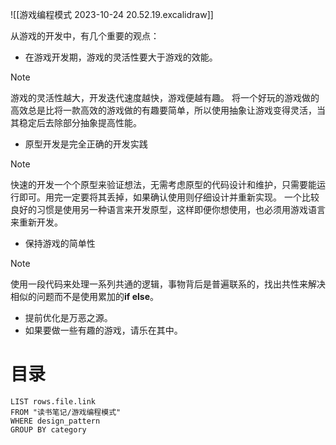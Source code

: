 
![[游戏编程模式 2023-10-24 20.52.19.excalidraw]]

从游戏的开发中，有几个重要的观点：

- 在游戏开发期，游戏的灵活性要大于游戏的效能。
> [!note]
 > 游戏的灵活性越大，开发迭代速度越快，游戏便越有趣。 将一个好玩的游戏做的高效总是比将一款高效的游戏做的有趣要简单，所以使用抽象让游戏变得灵活，当其稳定后去除部分抽象提高性能。
  
- 原型开发是完全正确的开发实践
> [!note]
> 快速的开发一个个原型来验证想法，无需考虑原型的代码设计和维护，只需要能运行即可。用完一定要将其丢掉，如果确认使用则仔细设计并重新实现。
> 一个比较良好的习惯是使用另一种语言来开发原型，这样即便你想使用，也必须用游戏语言来重新开发。
	 
 - 保持游戏的简单性
 > [!note]
> 使用一段代码来处理一系列共通的逻辑，事物背后是普遍联系的，找出共性来解决相似的问题而不是使用累加的**if else**。
-  提前优化是万恶之源。
-  如果要做一些有趣的游戏，请乐在其中。

# 目录

```dataview
LIST rows.file.link
FROM "读书笔记/游戏编程模式"
WHERE design_pattern
GROUP BY category
```